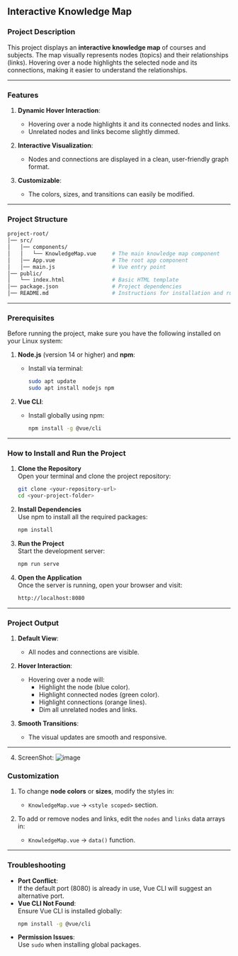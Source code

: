 
## **Interactive Knowledge Map**

### **Project Description**  
This project displays an **interactive knowledge map** of courses and subjects. The map visually represents nodes (topics) and their relationships (links). Hovering over a node highlights the selected node and its connections, making it easier to understand the relationships.

---

### **Features**  
1. **Dynamic Hover Interaction**:  
   - Hovering over a node highlights it and its connected nodes and links.  
   - Unrelated nodes and links become slightly dimmed.  

2. **Interactive Visualization**:  
   - Nodes and connections are displayed in a clean, user-friendly graph format.  

3. **Customizable**:  
   - The colors, sizes, and transitions can easily be modified.  

---

### **Project Structure**  

```bash
project-root/
│── src/
│   │── components/
│   │   └── KnowledgeMap.vue     # The main knowledge map component
│   │── App.vue                  # The root app component
│   │── main.js                  # Vue entry point
│── public/
│   └── index.html               # Basic HTML template
│── package.json                 # Project dependencies
│── README.md                    # Instructions for installation and running
```

---

### **Prerequisites**  
Before running the project, make sure you have the following installed on your Linux system:

1. **Node.js** (version 14 or higher) and **npm**:  
   - Install via terminal:  
     ```bash
     sudo apt update
     sudo apt install nodejs npm
     ```

2. **Vue CLI**:  
   - Install globally using npm:  
     ```bash
     npm install -g @vue/cli
     ```

---

### **How to Install and Run the Project**  

1. **Clone the Repository**  
   Open your terminal and clone the project repository:  
   ```bash
   git clone <your-repository-url>
   cd <your-project-folder>
   ```

2. **Install Dependencies**  
   Use npm to install all the required packages:  
   ```bash
   npm install
   ```

3. **Run the Project**  
   Start the development server:  
   ```bash
   npm run serve
   ```

4. **Open the Application**  
   Once the server is running, open your browser and visit:  
   ```bash
   http://localhost:8080
   ```

---

### **Project Output**  

1. **Default View**:  
   - All nodes and connections are visible.  

2. **Hover Interaction**:  
   - Hovering over a node will:  
     - Highlight the node (blue color).  
     - Highlight connected nodes (green color).  
     - Highlight connections (orange lines).  
     - Dim all unrelated nodes and links.  

3. **Smooth Transitions**:  
   - The visual updates are smooth and responsive.  

---

4. ScreenShot:
   ![image](https://github.com/user-attachments/assets/8e45019f-bd94-4513-8b2f-63790ade71a0)


### **Customization**  

1. To change **node colors** or **sizes**, modify the styles in:  
   - `KnowledgeMap.vue` → `<style scoped>` section.  

2. To add or remove nodes and links, edit the `nodes` and `links` data arrays in:  
   - `KnowledgeMap.vue` → `data()` function.

---

### **Troubleshooting**  

- **Port Conflict**:  
   If the default port (8080) is already in use, Vue CLI will suggest an alternative port.  
- **Vue CLI Not Found**:  
   Ensure Vue CLI is installed globally:  
   ```bash
   npm install -g @vue/cli
   ```
- **Permission Issues**:  
   Use `sudo` when installing global packages.  
